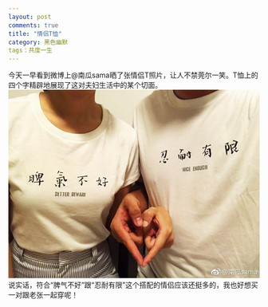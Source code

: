 ```yaml
---
layout: post
comments: true
title: "情侣T恤"
category: 黑色幽默
tags：共度一生
---
```


今天一早看到微博上@南瓜sama晒了张情侣T照片，让人不禁莞尔一笑。T恤上的四个字精辟地展现了这对夫妇生活中的某个切面。
![](/images/lovershirt.JPG)
说实话，符合“脾气不好”跟“忍耐有限”这个搭配的情侣应该还挺多的，我也好想买一对跟老张一起穿呢！